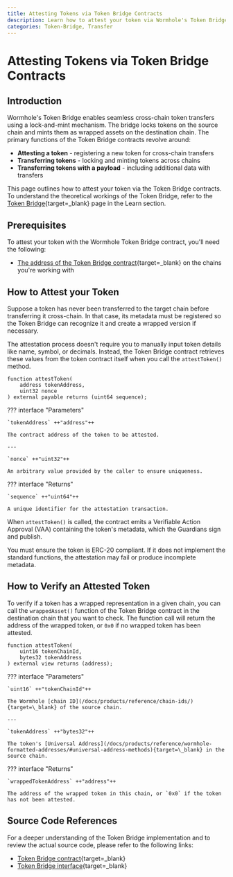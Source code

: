 ```yaml
---
title: Attesting Tokens via Token Bridge Contracts
description: Learn how to attest your token via Wormhole's Token Bridge for seamless multichain token transfers with a lock-and-mint mechanism and cross-chain asset management.
categories: Token-Bridge, Transfer
---
```


# Attesting Tokens via Token Bridge Contracts

## Introduction 

Wormhole's Token Bridge enables seamless cross-chain token transfers using a lock-and-mint mechanism. The bridge locks tokens on the source chain and mints them as wrapped assets on the destination chain. The primary functions of the Token Bridge contracts revolve around:

- **Attesting a token** - registering a new token for cross-chain transfers
- **Transferring tokens** - locking and minting tokens across chains
- **Transferring tokens with a payload** - including additional data with transfers

This page outlines how to attest your token via the Token Bridge contracts. To understand the theoretical workings of the Token Bridge, refer to the [Token Bridge](/docs/products/token-bridge/overview/){target=\_blank} page in the Learn section. 

## Prerequisites

To attest your token with the Wormhole Token Bridge contract, you'll need the following:

- [The address of the Token Bridge contract](/docs/products/reference/contract-addresses/#token-bridge){target=\_blank} on the chains you're working with


## How to Attest your Token

Suppose a token has never been transferred to the target chain before transferring it cross-chain. In that case, its metadata must be registered so the Token Bridge can recognize it and create a wrapped version if necessary.

The attestation process doesn't require you to manually input token details like name, symbol, or decimals. Instead, the Token Bridge contract retrieves these values from the token contract itself when you call the `attestToken()` method.

```solidity
function attestToken(
    address tokenAddress,
    uint32 nonce
) external payable returns (uint64 sequence);
```

??? interface "Parameters"

    `tokenAddress` ++"address"++
        
    The contract address of the token to be attested.

    ---

    `nonce` ++"uint32"++  

    An arbitrary value provided by the caller to ensure uniqueness.

??? interface "Returns"

    `sequence` ++"uint64"++
    
    A unique identifier for the attestation transaction.

When `attestToken()` is called, the contract emits a Verifiable Action Approval (VAA) containing the token's metadata, which the Guardians sign and publish.

You must ensure the token is ERC-20 compliant. If it does not implement the standard functions, the attestation may fail or produce incomplete metadata.

## How to Verify an Attested Token

To verify if a token has a wrapped representation in a given chain, you can call the `wrappedAsset()` function of the Token Bridge contract in the destination chain that you want to check. The function call will return the address of the wrapped token, or `0x0` if no wrapped token has been attested.

```wrappedAsset
function attestToken(
    uint16 tokenChainId,
    bytes32 tokenAddress
) external view returns (address);
```

??? interface "Parameters"

    `uint16` ++"tokenChainId"++
        
    The Wormhole [chain ID](/docs/products/reference/chain-ids/){target=\_blank} of the source chain.

    ---

    `tokenAddress` ++"bytes32"++  

    The token's [Universal Address](/docs/products/reference/wormhole-formatted-addresses/#universal-address-methods){target=\_blank} in the source chain.

??? interface "Returns"

    `wrappedTokenAddress` ++"address"++
    
    The address of the wrapped token in this chain, or `0x0` if the token has not been attested.

## Source Code References

For a deeper understanding of the Token Bridge implementation and to review the actual source code, please refer to the following links:

- [Token Bridge contract](https://github.com/wormhole-foundation/wormhole/blob/main/ethereum/contracts/bridge/Bridge.sol){target=\_blank}
- [Token Bridge interface](https://github.com/wormhole-foundation/wormhole-solidity-sdk/blob/main/src/interfaces/ITokenBridge.sol){target=\_blank}
